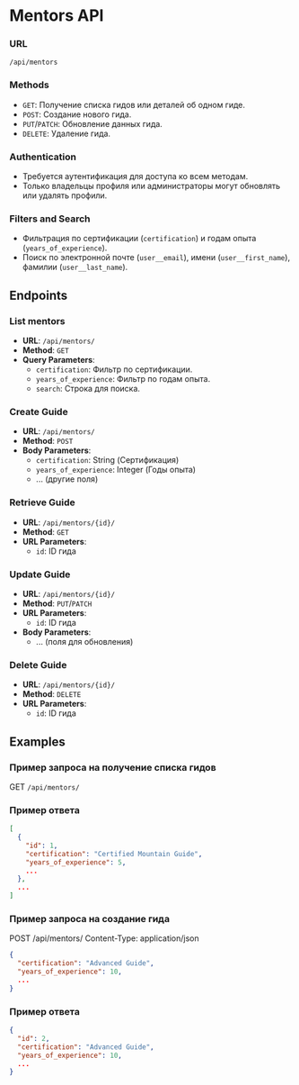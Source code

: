 # Mentors API

### URL

`/api/mentors`

### Methods

- `GET`: Получение списка гидов или деталей об одном гиде.
- `POST`: Создание нового гида.
- `PUT`/`PATCH`: Обновление данных гида.
- `DELETE`: Удаление гида.

### Authentication

- Требуется аутентификация для доступа ко всем методам.
- Только владельцы профиля или администраторы могут обновлять или удалять профили.

### Filters and Search

- Фильтрация по сертификации (`certification`) и годам опыта (`years_of_experience`).
- Поиск по электронной почте (`user__email`), имени (`user__first_name`), фамилии (`user__last_name`).

## Endpoints

### List mentors

- **URL**: `/api/mentors/`
- **Method**: `GET`
- **Query Parameters**:
    - `certification`: Фильтр по сертификации.
    - `years_of_experience`: Фильтр по годам опыта.
    - `search`: Строка для поиска.

### Create Guide

- **URL**: `/api/mentors/`
- **Method**: `POST`
- **Body Parameters**:
    - `certification`: String (Сертификация)
    - `years_of_experience`: Integer (Годы опыта)
    - ... (другие поля)

### Retrieve Guide

- **URL**: `/api/mentors/{id}/`
- **Method**: `GET`
- **URL Parameters**:
    - `id`: ID гида

### Update Guide

- **URL**: `/api/mentors/{id}/`
- **Method**: `PUT`/`PATCH`
- **URL Parameters**:
    - `id`: ID гида
- **Body Parameters**:
    - ... (поля для обновления)

### Delete Guide

- **URL**: `/api/mentors/{id}/`
- **Method**: `DELETE`
- **URL Parameters**:
    - `id`: ID гида

## Examples

### Пример запроса на получение списка гидов

GET `/api/mentors/`

### Пример ответа

```json
[
  {
    "id": 1,
    "certification": "Certified Mountain Guide",
    "years_of_experience": 5,
    ...
  },
  ...
]
```

### Пример запроса на создание гида

POST /api/mentors/
Content-Type: application/json

```json
{
  "certification": "Advanced Guide",
  "years_of_experience": 10,
  ...
}
```

### Пример ответа

```json
{
  "id": 2,
  "certification": "Advanced Guide",
  "years_of_experience": 10,
  ...
}

```